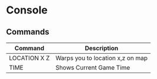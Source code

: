# Console 

## Commands
 
| Command | Description |
| ------- | ----------- |
| LOCATION X Z | Warps you to location x,z on map |
| TIME | Shows Current Game Time |

